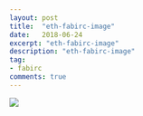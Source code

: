 ```yaml
---
layout: post
title:  "eth-fabirc-image"
date:   2018-06-24
excerpt: "eth-fabirc-image"
description: "eth-fabirc-image"
tag:
- fabirc
comments: true
---
```


![](http://p8am46xs9.bkt.clouddn.com/18-7-1/14446498.jpg)